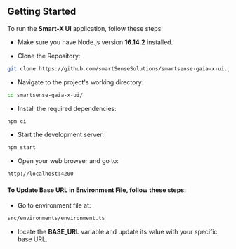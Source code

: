 ## Getting Started

To run the **Smart-X UI** application, follow these steps:

- Make sure you have Node.js version **16.14.2** installed.

- Clone the Repository:

```bash
git clone https://github.com/smartSenseSolutions/smartsense-gaia-x-ui.git
```

- Navigate to the project's working directory:

```bash
cd smartsense-gaia-x-ui/
```

- Install the required dependencies:

```bash
npm ci
```

- Start the development server:

```bash
npm start
```

- Open your web browser and go to:

```bash
http://localhost:4200
```

#### To Update Base URL in Environment File, follow these steps:

- Go to environment file at:

```bash
src/environments/environment.ts
```

- locate the **BASE_URL** variable and update its value with your specific base URL.
